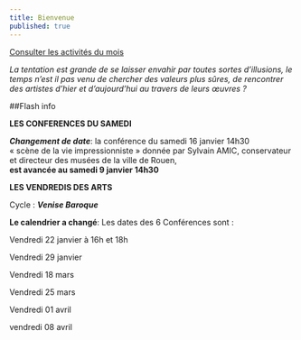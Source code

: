 ```yaml
---
title: Bienvenue
published: true
---
```






<p><a href="/pages/activites-du-mois.html" class="bouton">Consulter les activités du mois</a></p>

 _La tentation est grande de se laisser envahir par toutes sortes d’illusions, le temps n’est il pas venu de chercher des valeurs plus sûres, de rencontrer des artistes d’hier et d’aujourd’hui au travers de leurs œuvres ?_

##Flash info

**LES CONFERENCES DU SAMEDI**  

_**Changement de date**_: la conférence du samedi 16 janvier 14h30   
«  scène de la vie impressionniste » donnée par Sylvain AMIC, conservateur et directeur des musées de la ville de Rouen,  
**est avancée au samedi 9 janvier 14h30**   



 **LES VENDREDIS DES ARTS** 
 
 Cycle : **_Venise Baroque_** 
 
 **Le calendrier a changé**: Les dates des 6 Conférences sont :  
 
Vendredi 22 janvier à 16h et 18h  

Vendredi 29 janvier  

Vendredi 18 mars  

Vendredi 25 mars  
 
Vendredi 01 avril  

vendredi 08 avril
